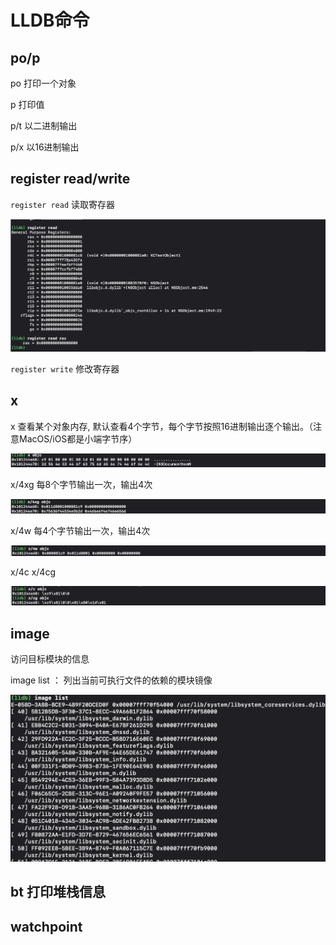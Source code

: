# LLDB命令

## po/p

po 打印一个对象

p 打印值

p/t 以二进制输出

p/x 以16进制输出

## register read/write

`register read` 读取寄存器

![](https://github.com/existorlive/existorlivepic/raw/master/%E6%88%AA%E5%B1%8F2021-04-19%20%E4%B8%8A%E5%8D%8810.22.42.png)

`register write` 修改寄存器

## x 

x 查看某个对象内存, 默认查看4个字节，每个字节按照16进制输出逐个输出。（注意MacOS/iOS都是小端字节序）

![](https://github.com/existorlive/existorlivepic/raw/master/%E6%88%AA%E5%B1%8F2021-04-19%20%E4%B8%8A%E5%8D%8810.27.41.png)

x/4xg  每8个字节输出一次，输出4次

![](https://github.com/existorlive/existorlivepic/raw/master/%E6%88%AA%E5%B1%8F2021-04-19%20%E4%B8%8A%E5%8D%8810.34.12.png)

x/4w  每4个字节输出一次，输出4次

![](https://github.com/existorlive/existorlivepic/raw/master/%E6%88%AA%E5%B1%8F2021-04-19%20%E4%B8%8A%E5%8D%8810.39.53.png)

x/4c x/4cg

![](https://github.com/existorlive/existorlivepic/raw/master/%E6%88%AA%E5%B1%8F2021-04-19%20%E4%B8%8A%E5%8D%8810.41.02.png)

## image 

访问目标模块的信息

image list ： 列出当前可执行文件的依赖的模块镜像

![](https://github.com/existorlive/existorlivepic/raw/master/%E6%88%AA%E5%B1%8F2021-04-23%20%E4%B8%8B%E5%8D%884.22.29.png)


## bt 打印堆栈信息



## watchpoint 



